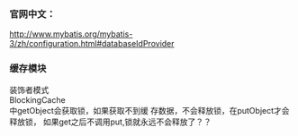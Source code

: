 ### 官网中文：
http://www.mybatis.org/mybatis-3/zh/configuration.html#databaseIdProvider
### 缓存模块
装饰者模式  
BlockingCache  
中getObject会获取锁，如果获取不到缓
存数据，不会释放锁，在putObject才会释放锁，
如果get之后不调用put,锁就永远不会释放了？？